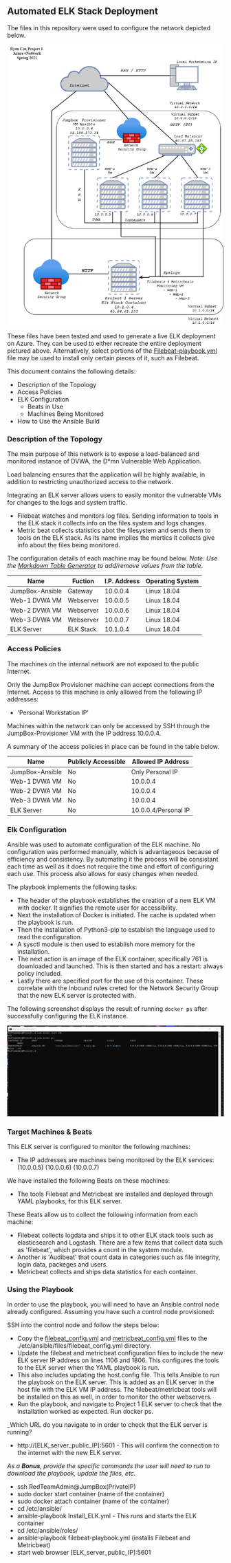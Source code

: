## Automated ELK Stack Deployment

The files in this repository were used to configure the network depicted below.

![ELK_Diagram_Project1](Diagrams_Images/ELK_Diagram_Project1.png)

These files have been tested and used to generate a live ELK deployment on Azure. They can be used to either recreate the entire deployment pictured above. Alternatively, select portions of the [Filebeat-playbook.yml](https://github.com/5RyanCox/ELK-Stack-Project/blob/1e962c0c8cfd60b9be54f8ea914f43b529130dfc/Ansible/Filebeat-playbook.yml) file may be used to install only certain pieces of it, such as Filebeat.

This document contains the following details:
- Description of the Topology
- Access Policies
- ELK Configuration
  - Beats in Use
  - Machines Being Monitored
- How to Use the Ansible Build


### Description of the Topology

The main purpose of this network is to expose a load-balanced and monitored instance of DVWA, the D*mn Vulnerable Web Application.

Load balancing ensures that the application will be highly available, in addition to restricting unauthorized access to the network.

Integrating an ELK server allows users to easily monitor the vulnerable VMs for changes to the logs and system traffic.
- Filebeat watches and monitors log files. Sending information to tools in the ELK stack it collects info on the files system and logs changes.
- Metric beat collects statistics abot the filesystem and sends them to tools on the ELK stack. As its name implies the mertics it collects give info about the files being monitored.

The configuration details of each machine may be found below.
_Note: Use the [Markdown Table Generator](http://www.tablesgenerator.com/markdown_tables) to add/remove values from the table_.

| Name            | Fuction   | I.P. Address | Operating System |
|-----------------|-----------|--------------|------------------|
| JumpBox-Ansible | Gateway   | 10.0.0.4     | Linux 18.04      |
| Web-1 DVWA VM   | Webserver | 10.0.0.5     | Linux 18.04      |
| Web-2 DVWA VM   | Webserver | 10.0.0.6     | Linux 18.04      |
| Web-3 DVWA VM   | Webserver | 10.0.0.7     | Linux 18.04      |
| ELK Server      | ELK Stack | 10.1.0.4     | Linux 18.04      |

### Access Policies

The machines on the internal network are not exposed to the public Internet. 

Only the JumpBox Provisioner machine can accept connections from the Internet. Access to this machine is only allowed from the following IP addresses:
- 'Personal Workstation IP'

Machines within the network can only be accessed by SSH through the JumpBox-Provisioner VM with the IP address 10.0.0.4.

A summary of the access policies in place can be found in the table below.

| Name            | Publicly Accessible | Allowed IP Address   |
|-----------------|---------------------|----------------------|
| JumpBox-Ansible | No                  | Only Personal IP     |
| Web-1 DVWA VM   | No                  | 10.0.0.4             |
| Web-2 DVWA VM   | No                  | 10.0.0.4             |
| Web-3 DVWA VM   | No                  | 10.0.0.4             |
| ELK Server      | No                  | 10.0.0.4/Personal IP |

### Elk Configuration

Ansible was used to automate configuration of the ELK machine. No configuration was performed manually, which is advantageous because of efficiency and consistency. 
By automating it the process will be consistant each time as well as it does not require the time and effort of configuring each use. This process also allows for easy changes when needed.

The playbook implements the following tasks:
- The header of the playbook establishes the creation of a new ELK VM with docker. It signifies the remote user for accessibility.
- Next the installation of Docker is initiated. The cache is updated when the playbook is run.
- Then the installation of Python3-pip to establish the language used to read the configuration.
- A sysctl module is then used to establish more memory for the installation.
- The next action is an image of the ELK container, specifically 761 is downloaded and launched. This is then started and has a restart: always policy included.
- Lastly there are specified port for the use of this container. These correlate with the Inbound rules creted for the Network Security Group that the new ELK server is protected with.

The following screenshot displays the result of running `docker ps` after successfully configuring the ELK instance.

![Docker_ELK](Diagrams_Images/Docker_ELK.png)

### Target Machines & Beats
This ELK server is configured to monitor the following machines:
- The IP addresses are machines being monitored by the ELK services: (10.0.0.5) (10.0.0.6) (10.0.0.7)

We have installed the following Beats on these machines:
- The tools Filebeat and Metricbeat are installed and deployed through YAML playbooks, for this ELK server.

These Beats allow us to collect the following information from each machine:
- Filebeat collects logdata and ships it to other ELK stack tools such as elasticsearch and Logstash. There are a few items that collect data such as 'filebeat', which provides a count in the system module. 
- Another is 'Audibeat' that count data in categories such as file integrity, login data, packeges and users.
- Metricbeat collects and ships data statistics for each container.

### Using the Playbook
In order to use the playbook, you will need to have an Ansible control node already configured. Assuming you have such a control node provisioned: 

SSH into the control node and follow the steps below:
- Copy the [filebeat_config.yml](https://github.com/5RyanCox/ELK-Stack-Project/blob/1e962c0c8cfd60b9be54f8ea914f43b529130dfc/Ansible/Filebeat-playbook.yml) and [metricbeat_config.yml](https://github.com/5RyanCox/ELK-Stack-Project/blob/b432d9b89ae9283c00bbca1409ebb5cd8ecf619f/Ansible/Metricbeats_config.yml.txt) files to the ./etc/ansible/files/filebeat_config.yml directory.
- Update the filebeat and metricbeat configuration files to include the new ELK server IP address on lines 1106 and 1806. This configures the tools to the ELK server when the YAML playbook is run. 
- This also includes updating the host.config file. This tells Ansible to run the playbook on the ELK server. This is added as an ELK server in the host file with the ELK VM IP address. The filebeat/metricbeat tools will be installed on this as well, in order to monitor the other webservers.  
- Run the playbook, and navigate to Project 1 ELK server to check that the installation worked as expected. Run docker ps.

 _Which URL do you navigate to in order to check that the ELK server is running?
- http://[ELK_server_public_IP]:5601 - This will confirm the connection to the internet with the new ELK server.

_As a **Bonus**, provide the specific commands the user will need to run to download the playbook, update the files, etc._

- ssh RedTeamAdmin@JumpBox(PrivateIP)
- sudo docker start container (name of the container)
- sudo docker attach container (name of the container)
- cd /etc/ansible/
- ansible-playbook Install_ELK.yml - This runs and starts the ELK container
- cd /etc/ansible/roles/
- ansible-playbook filebeat-playbook.yml (installs Filebeat and Metricbeat)
- start web browser [ELK_server_public_IP]:5601